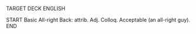 TARGET DECK
ENGLISH

START
Basic
All-right
Back: attrib. Adj. Colloq. Acceptable (an all-right guy).
END

